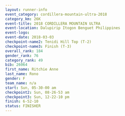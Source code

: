 ```yaml
---
layout: runner-info 
event_category: cordillera-mountain-ultra-2018 
category_km: 26K 
event-title: 2018 CORDILLERA MOUNTAIN ULTRA 
event-location: Dalupirip Itogon Benguet Philippines 
event-logo: 
event-date: 2018-03-03 
checkpoint-name2: Tenidi Hill Top (T-2) 
checkpoint-name3: Finish (T-3) 
overall_rank: 184
gender_rank: 76
category_rank: 49
bib: 26064
first_name: Ritchie Anne
last_name: Rono
gender: F
team_name: n/a
start: Sun, 05-30-00 am
checkpoint2: Sun, 08-26-53 am
checkpoint3: Sun, 12-22-10 pm
finish: 6-52-10
status: FINISHER
---
```

